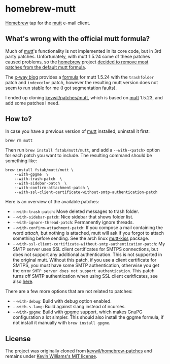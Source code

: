 # homebrew-mutt

[Homebrew](http://brew.sh) tap for the [mutt](http://www.mutt.org) e-mail client.

## What's wrong with the official mutt formula?

Much of [mutt]'s functionality is not implemented in its core code, but in 3rd party patches. Unfortunately, with mutt 1.5.24 some of these patches caused problems, so the [homebrew] project [decided to remove most patches from the default mutt formula].

The [x-way blog] provides a [formula] for mutt 1.5.24 with the `trashfolder` patch and `indexcolor` patch, however the resulting mutt version does not seem to run stable for me (I got segmentation faults).

I ended up cloning [kevwil/patches/mutt], which is based on [mutt] 1.5.23, and add some patches I need.

## How to?

In case you have a previous version of [mutt] installed, uninstall it first:

```bash
brew rm mutt
```

Then run `brew install fstab/mutt/mutt`, and add a `--with-<patch>` option for each patch you want to include. The resulting command should be something like:

```
brew install fstab/mutt/mutt \
    --with-gpgme  \
    --with-trash-patch  \
    --with-sidebar-patch  \
    --with-confirm-attachment-patch \
    --with-ssl-client-certificate-without-smtp-authentication-patch
```

Here is an overview of the available patches:

  * `--with-trash-patch`: Move deleted messages to trash folder.
  * `--with-sidebar-patch`: Nice sidebar that shows folder list.
  * `--with-ignore-thread-patch`: Permanently ignore threads.
  * `--with-confirm-attachment-patch`: If you compose a mail containing the word _attach_, but nothing is attached, mutt will ask if you forgot to attach something before sending. See the arch linux [mutt-kiss] package.
  * `--with-ssl-client-certificate-without-smtp-authentication-patch`: My SMTP server uses SSL client certificates for SMTPS connections, but does not support any additional authentication. This is not supported in the original mutt. Without this patch, if you use a client certificate for SMTPS, you must have some SMTP authentication, otherwise you get the error `SMTP server does not support authentication`. This patch turns off SMTP authentication when using SSL client ceritficates, see also [here].

There are a few more options that are not related to patches:

  * `--with-debug`: Build with debug option enabled.
  * `--with-s-lang`: Build against slang instead of ncurses.
  * `--with-gpgme`: Build with [gpgme] support, which makes GnuPG configuration a lot simpler. This should also install the gpgme formula, if not install it manually with `brew install gpgme`.

## License

The project was originally cloned from [kevwil/homebrew-patches] and remains under [Kevin Williams's MIT license].

[Homebrew]: http://brew.sh
[mutt]: http://www.mutt.org
[homebrew]: http://brew.sh
[decided to remove most patches from the default mutt formula]: https://github.com/Homebrew/homebrew/pull/43647
[x-way blog]: https://blog.x-way.org/Linux/2015/09/23/Homebrew-Tap-for-Mutt-1-5-24-with-trash_folder-patch.html
[formula]: https://github.com/x-way/homebrew-mutt
[kevwil/patches/mutt]: https://github.com/kevwil/homebrew-patches
[gpgme]: https://www.gnupg.org/(es)/related_software/gpgme/index.html
[kevwil/homebrew-patches]: https://github.com/kevwil/homebrew-patches
[Kevin Williams's MIT license]: https://github.com/fstab/homebrew-mutt/blob/master/LICENSE
[mutt-kiss]: https://aur.archlinux.org/packages/mutt-kiss/
[here]: https://www.mail-archive.com/mutt-dev@mutt.org/msg08970.html
